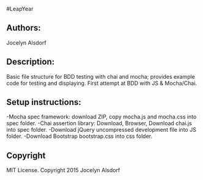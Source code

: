 #LeapYear
<h2>Authors:</h2>
 Jocelyn Alsdorf

<h2>Description:</h2>
Basic file structure for BDD testing with chai and mocha; provides example code for testing and displaying. First attempt at BDD with JS & Mocha/Chai.

<h2>Setup instructions:</h2>
-Mocha spec framework: download ZIP, copy mocha.js and mocha.css into spec folder.
-Chai assertion library: Download, Browser, Download chai.js into spec folder.
-Download jQuery uncompressed development file into JS folder.
-Download Bootstrap bootstrap.css into css folder.

<h2>Copyright</h2>
 MIT License. Copyright 2015  Jocelyn Alsdorf 

